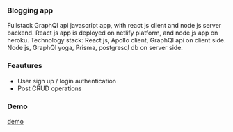 ### Blogging app

Fullstack GraphQl api javascript app, with react js client and node js server backend.
React js app is deployed on netlify platform, and node js app on heroku.
Technology stack:
React js, Apollo client, GraphQl api on client side.
Node js, GraphQl yoga, Prisma, postgresql db on server side.

### Feautures

- User sign up / login authentication
- Post CRUD operations

### Demo

[demo](https://markoni-blogging.netlify.app)
